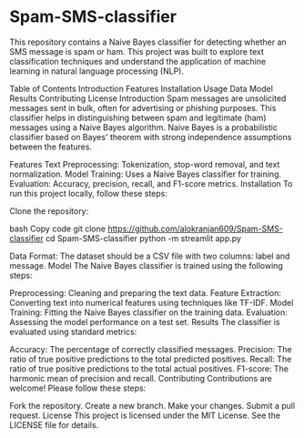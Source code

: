 # Spam-SMS-classifier
This repository contains a Naive Bayes classifier for detecting whether an SMS message is spam or ham. This project was built to explore text classification techniques and understand the application of machine learning in natural language processing (NLP).

Table of Contents
Introduction
Features
Installation
Usage
Data
Model
Results
Contributing
License
Introduction
Spam messages are unsolicited messages sent in bulk, often for advertising or phishing purposes. This classifier helps in distinguishing between spam and legitimate (ham) messages using a Naive Bayes algorithm. Naive Bayes is a probabilistic classifier based on Bayes' theorem with strong independence assumptions between the features.

Features
Text Preprocessing: Tokenization, stop-word removal, and text normalization.
Model Training: Uses a Naive Bayes classifier for training.
Evaluation: Accuracy, precision, recall, and F1-score metrics.
Installation
To run this project locally, follow these steps:

Clone the repository:

bash
Copy code
git clone https://github.com/alokranjan609/Spam-SMS-classifier
cd Spam-SMS-classifier
python -m streamlit app.py



Data Format: The dataset should be a CSV file with two columns: label and message.
Model
The Naive Bayes classifier is trained using the following steps:

Preprocessing: Cleaning and preparing the text data.
Feature Extraction: Converting text into numerical features using techniques like TF-IDF.
Model Training: Fitting the Naive Bayes classifier on the training data.
Evaluation: Assessing the model performance on a test set.
Results
The classifier is evaluated using standard metrics:

Accuracy: The percentage of correctly classified messages.
Precision: The ratio of true positive predictions to the total predicted positives.
Recall: The ratio of true positive predictions to the total actual positives.
F1-score: The harmonic mean of precision and recall.
Contributing
Contributions are welcome! Please follow these steps:

Fork the repository.
Create a new branch.
Make your changes.
Submit a pull request.
License
This project is licensed under the MIT License. See the LICENSE file for details.

